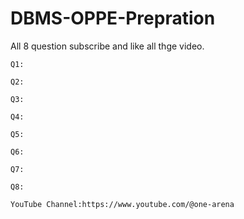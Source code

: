 # DBMS-OPPE-Prepration
All 8 question subscribe and like all thge video.

```
Q1:
```
```
Q2:
```
```
Q3:
```
```
Q4:
```
```
Q5:
```
```
Q6:
```
```
Q7:
```
```
Q8:
```

```
YouTube Channel:https://www.youtube.com/@one-arena
```
